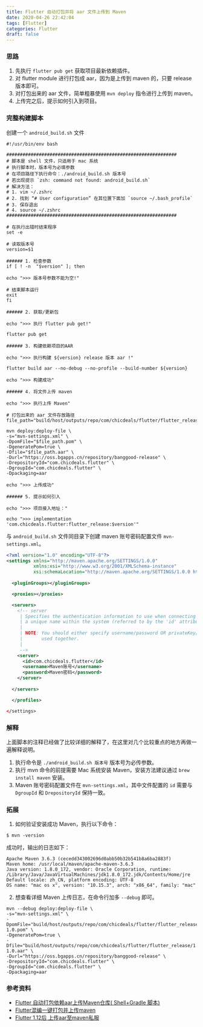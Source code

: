 ```yaml
---
title: Flutter 自动打包并将 aar 文件上传到 Maven
date: 2020-04-26 22:42:04
tags: [Flutter]
categories: Flutter
draft: false
---
```


### 思路
 
1. 先执行 ``flutter pub get`` 获取项目最新依赖插件。
2. 对 flutter module 进行打包成 aar，因为是上传到 maven 的，只要 release 版本即可。
3. 对打包出来的 aar 文件，简单粗暴使用 ``mvn deploy`` 指令进行上传到 maven。
4. 上传完之后，提示如何引入到项目。


### 完整构建脚本

创建一个 ``android_build.sh`` 文件

```shell
#!/usr/bin/env bash

###############################################################
# 脚本是 shell 文件，只适用于 mac 系统
# 执行脚本时，版本号为必填参数
# 在项目路径下执行命令：./android_build.sh 版本号
# 若出现提示 `zsh: command not found: android_build.sh`
# 解决方法：
# 1. vim ~/.zshrc
# 2. 找到 “# User configuration” 在其位置下面加 `source ~/.bash_profile`
# 3. 保存退出
# 4. source ~/.zshrc
###############################################################

# 在执行出错时结束程序
set -e

# 读取版本号
version=$1

###### 1. 检查参数
if [ ! -n  "$version" ]; then

echo ">>> 版本号参数不能为空!"

# 结束脚本运行
exit
fi

###### 2. 获取/更新包

echo ">>> 执行 flutter pub get!"

flutter pub get

###### 3. 构建依赖项目的AAR

echo ">>> 执行构建 ${version} release 版本 aar !"

flutter build aar --no-debug --no-profile --build-number ${version}

echo ">>> 构建成功"

###### 4. 将文件上传 maven

echo ">>> 执行上传 Maven"

# 打包出来的 aar 文件存放路径
file_path="build/host/outputs/repo/com/chicdeals/flutter/flutter_release/$version/flutter_release-$version"

mvn deploy:deploy-file \
-s="mvn-settings.xml" \
-DpomFile="$file_path.pom" \
-DgeneratePom=true \
-Dfile="$file_path.aar" \
-Durl="https://oss.bgapps.cn/repository/banggood-release" \
-DrepositoryId="com.chicdeals.flutter" \
-DgroupId="com.chicdeals.flutter" \
-Dpackaging=aar

echo ">>> 上传成功"

###### 5. 提示如何引入

echo ">>> 项目接入地址："

echo ">>> implementation 'com.chicdeals.flutter:flutter_release:$version'"

```

与 ``android_build.sh`` 文件同目录下创建 maven 账号密码配置文件 ``mvn-settings.xml``。

```xml
<?xml version="1.0" encoding="UTF-8"?>
<settings xmlns="http://maven.apache.org/SETTINGS/1.0.0"
          xmlns:xsi="http://www.w3.org/2001/XMLSchema-instance"
          xsi:schemaLocation="http://maven.apache.org/SETTINGS/1.0.0 http://maven.apache.org/xsd/settings-1.0.0.xsd">
          
  <pluginGroups></pluginGroups>

  <proxies></proxies>

  <servers>
    <!-- server
     | Specifies the authentication information to use when connecting to a particular server, identified by
     | a unique name within the system (referred to by the 'id' attribute below).
     |
     | NOTE: You should either specify username/password OR privateKey/passphrase, since these pairings are
     |       used together.
     |
     -->
    <server>
      <id>com.chicdeals.flutter</id>
      <username>Maven账号</username>
      <password>Maven密码</password>
    </server>
    
  </servers>

  </profiles>

</settings>

```

### 解释

上面脚本的注释已经做了比较详细的解释了，在这里对几个比较重点的地方再做一遍解释说明。

1. 执行命令是 ``./android_build.sh 版本号`` 版本号为必传参数。
2. 执行 mvn 命令的前提需要 Mac 系统安装 Maven，安装方法建议通过 ``brew install maven`` 安装。
3. Maven 账号密码配置文件在 ``mvn-settings.xml``，其中文件配置的 ``id`` 需要与 ``DgroupId`` 和 ``DrepositoryId`` 保持一致。


### 拓展

1. 如何验证安装成功 Maven，执行以下命令：

```
$ mvn -version
```

成功时，输出的日志如下：

```
Apache Maven 3.6.3 (cecedd343002696d0abb50b32b541b8a6ba2883f)
Maven home: /usr/local/maven/apache-maven-3.6.3
Java version: 1.8.0_172, vendor: Oracle Corporation, runtime: /Library/Java/JavaVirtualMachines/jdk1.8.0_172.jdk/Contents/Home/jre
Default locale: zh_CN, platform encoding: UTF-8
OS name: "mac os x", version: "10.15.3", arch: "x86_64", family: "mac"
```

2. 想查看详细 Maven 上传日志，在命令行加多 ``--debug`` 即可。

```
mvn --debug deploy:deploy-file \
-s="mvn-settings.xml" \
-DpomFile="build/host/outputs/repo/com/chicdeals/flutter/flutter_release/1.0/flutter_release-1.0.pom" \
-DgeneratePom=true \
-Dfile="build/host/outputs/repo/com/chicdeals/flutter/flutter_release/1.0/flutter_release-1.0.aar" \
-Durl="https://oss.bgapps.cn/repository/banggood-release" \
-DrepositoryId="com.chicdeals.flutter" \
-DgroupId="com.chicdeals.flutter" \
-Dpackaging=aar
```

### 参考资料

* [Flutter 自动打包依赖aar上传Maven仓库( Shell+Gradle 脚本)](https://blog.csdn.net/qizewei123/article/details/102768038)
* [Flutter混编一键打包并上传maven](https://galaxybruce.github.io/flutter/Flutter%E6%B7%B7%E7%BC%96%E4%B8%80%E9%94%AE%E6%89%93%E5%8C%85%E5%B9%B6%E4%B8%8A%E4%BC%A0maven.html)
* [Flutter 1.12后 上传aar至maven私服](https://kikt.top/posts/flutter/exists/upload-aar-to-maven/)

